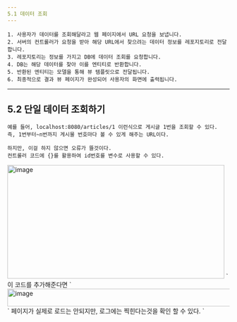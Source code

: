 ```yaml
---
5.1 데이터 조회
---
```


```
1. 사용자가 데이터를 조회해달라고 웹 페이지에서 URL 요청을 보냅니다.
2. 서버의 컨트롤러가 요청을 받아 해당 URL에서 찾으려는 데이터 정보를 레포지토리로 전달합니다.
3. 레포지토리는 정보를 가지고 DB에 데이터 조회를 요청합니다.
4. DB는 해당 데이터를 찾아 이를 엔티티로 반환합니다.
5. 반환된 엔티티는 모델을 통해 뷰 템플릿으로 전달됩니다.
6. 최종적으로 결과 뷰 페이지가 완성되어 사용자의 화면에 출력됩니다.
```

---
5.2 단일 데이터 조회하기
---

```
예를 들어, localhost:8080/articles/1 이런식으로 게시글 1번을 조회할 수 있다.
즉, 1번부터~n번까지 게시물 번호마다 볼 수 있게 해주는 URL이다.

하지만, 이걸 하지 않으면 오류가 뜰것이다.
컨트롤러 코드에 {}를 활용하여 id번호를 변수로 사용할 수 있다.
```
<img width="492" height="258" alt="image" src="https://github.com/user-attachments/assets/27e57ed8-4b90-45c8-94ea-bffa1b8d98eb" />
`
이 코드를 추가해준다면
`
<img width="910" height="40" alt="image" src="https://github.com/user-attachments/assets/e4af29b8-6019-4d92-8b4c-cff19c242d99" />
`
페이지가 실제로 로드는 안되지만, 로그에는 찍힌다는것을 확인 할 수 있다.
`
